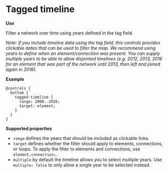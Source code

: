 # Tagged timeline

**Use**

Filter a network over time using years defined in the tag field.

*Note: If you include timeline data using the tag field, this controls provides clickable dates that can be used to filter the map. We recommend using years to define when an element/connection was present. You can supply multiple years to be able to allow disjointed timelines (e.g. 2012, 2013, 2016 for an element that was part of the network until 2013, then left and joined again in 2016).*

**Example**

```
@controls {
  bottom {
    tagged-timeline {
      range: 2000..2016;
      target: element;
    }
  }
}
```

**Supported properties**

* `range` defines the years that should be included as clickable links.
* `target` defines whether the filter should apply to elements, connections, or loops. To apply the filter to elements and connections, use `element,connection;`.
* `multiple` by default the timeline allows you to select multiple years. Use `multiple: false` to only allow a single year to be selected instead.
